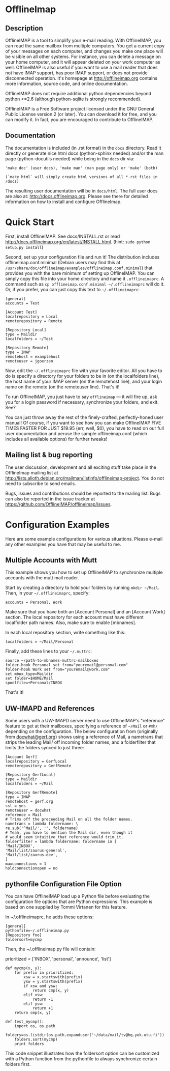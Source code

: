 OfflineImap
===========

Description
-----------

OfflineIMAP is a tool to simplify your e-mail reading. With OfflineIMAP, you can
read the same mailbox from multiple computers. You get a current copy of your
messages on each computer, and changes you make one place will be visible on all
other systems. For instance, you can delete a message on your home computer, and
it will appear deleted on your work computer as well. OfflineIMAP is also useful
if you want to use a mail reader that does not have IMAP support, has poor IMAP
support, or does not provide disconnected operation. It's homepage at
http://offlineimap.org contains more information, source code, and online
documentation.

OfflineIMAP does not require additional python dependencies beyond python >=2.6
(although python-sqlite is strongly recommended).

OfflineIMAP is a Free Software project licensed under the GNU General Public
License version 2 (or later). You can download it for free, and you can modify
it. In fact, you are encouraged to contribute to OfflineIMAP.

Documentation
-------------

The documentation is included (in .rst format) in the `docs` directory.
Read it directly or generate nice html docs (python-sphinx needed) and/or
the man page (python-docutils needed) while being in the `docs` dir via:

    'make doc' (user docs), 'make man' (man page only) or 'make' (both)

    (`make html` will simply create html versions of all *.rst files in /docs)

The resulting user documentation will be in `docs/html`. The full user
docs are also at: http://docs.offlineimap.org. Please see there for
detailed information on how to install and configure OfflineImap.

Quick Start
===========

First, install OfflineIMAP. See docs/INSTALL.rst or read
http://docs.offlineimap.org/en/latest/INSTALL.html.
(hint: `sudo python setup.py install`)

Second, set up your configuration file and run it! The distribution
includes offlineimap.conf.minimal (Debian users may find this at
``/usr/share/doc/offlineimap/examples/offlineimap.conf.minimal``) that
provides you with the bare minimum of setting up OfflineIMAP.  You can
simply copy this file into your home directory and name it
``.offlineimaprc``.  A command such as ``cp offlineimap.conf.minimal
~/.offlineimaprc`` will do it.  Or, if you prefer, you can just copy
this text to ``~/.offlineimaprc``:

    [general]
    accounts = Test

    [Account Test]
    localrepository = Local
    remoterepository = Remote

    [Repository Local]
    type = Maildir
    localfolders = ~/Test

    [Repository Remote]
    type = IMAP
    remotehost = examplehost
    remoteuser = jgoerzen


Now, edit the ``~/.offlineimaprc`` file with your favorite editor.  All you have
to do is specify a directory for your folders to be in (on the localfolders
line), the host name of your IMAP server (on the remotehost line), and your
login name on the remote (on the remoteuser line).  That's it!

To run OfflineIMAP, you just have to say `offlineimap` ― it will fire
up, ask you for a login password if necessary, synchronize your folders,
and exit.  See?

You can just throw away the rest of the finely-crafted, perfectly-honed user
manual!  Of course, if you want to see how you can make OfflineIMAP
FIVE TIMES FASTER FOR JUST $19.95 (err, well, $0), you have to read on our
full user documentation and peruse the sample offlineimap.conf (which
includes all available options) for further tweaks!


Mailing list & bug reporting
----------------------------

The user discussion, development and all exciting stuff take place in the
OfflineImap mailing list at
http://lists.alioth.debian.org/mailman/listinfo/offlineimap-project. You do not
need to subscribe to send emails.

Bugs, issues and contributions should be reported to the mailing list. Bugs can
also be reported in the issue tracker at
https://github.com/OfflineIMAP/offlineimap/issues.

Configuration Examples
======================

Here are some example configurations for various situations.  Please e-mail any
other examples you have that may be useful to me.


Multiple Accounts with Mutt
---------------------------

This example shows you how to set up OfflineIMAP to synchronize multiple
accounts with the mutt mail reader.

Start by creating a directory to hold your folders by running ``mkdir ~/Mail``.
Then, in your ``~/.offlineimaprc``, specify:

    accounts = Personal, Work


Make sure that you have both an [Account Personal] and an [Account Work]
section.  The local repository for each account must have different localfolder
path names.  Also, make sure to enable [mbnames].

In each local repository section, write something like this:

    localfolders = ~/Mail/Personal


Finally, add these lines to your ``~/.muttrc``:

    source ~/path-to-mbnames-muttrc-mailboxes
    folder-hook Personal set from="youremail@personal.com"
    folder-hook Work set from="youremail@work.com"
    set mbox_type=Maildir
    set folder=$HOME/Mail
    spoolfile=+Personal/INBOX


That's it!


UW-IMAPD and References
-----------------------

Some users with a UW-IMAPD server need to use OfflineIMAP's "reference" feature
to get at their mailboxes, specifying a reference of ``~/Mail`` or ``#mh/``
depending on the configuration.  The below configuration from (originally from
docwhat@gerf.org) shows using a reference of Mail, a nametrans that strips the
leading Mail/ off incoming folder names, and a folderfilter that limits the
folders synced to just three:

    [Account Gerf]
    localrepository = GerfLocal
    remoterepository = GerfRemote

    [Repository GerfLocal]
    type = Maildir
    localfolders = ~/Mail

    [Repository GerfRemote]
    type = IMAP
    remotehost = gerf.org
    ssl = yes
    remoteuser = docwhat
    reference = Mail
    # Trims off the preceeding Mail on all the folder names.
    nametrans = lambda foldername: \
    re.sub('^Mail/', '', foldername)
    # Yeah, you have to mention the Mail dir, even though it
    # would seem intuitive that reference would trim it.
    folderfilter = lambda foldername: foldername in [
    'Mail/INBOX',
    'Mail/list/zaurus-general',
    'Mail/list/zaurus-dev',
    ]
    maxconnections = 1
    holdconnectionopen = no


pythonfile Configuration File Option
-------------------------------------

You can have OfflineIMAP load up a Python file before evaluating the
configuration file options that are Python expressions.  This example is based
on one supplied by Tommi Virtanen for this feature.


In ~/.offlineimaprc, he adds these options:

    [general]
    pythonfile=~/.offlineimap.py
    [Repository foo]
    foldersort=mycmp

Then, the ~/.offlineimap.py file will contain:

  prioritized = ['INBOX', 'personal', 'announce', 'list']

    def mycmp(x, y):
        for prefix in prioritized:
            xsw = x.startswith(prefix)
            ysw = y.startswith(prefix)
            if xsw and ysw:
                return cmp(x, y)
            elif xsw:
                return -1
            elif ysw:
                return +1
        return cmp(x, y)

    def test_mycmp():
        import os, os.path
        folders=os.listdir(os.path.expanduser('~/data/mail/tv@hq.yok.utu.fi'))
        folders.sort(mycmp)
        print folders


This code snippet illustrates how the foldersort option can be customized with a
Python function from the pythonfile to always synchronize certain folders first.
